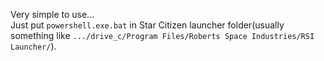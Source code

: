 Very simple to use...<br>
Just put `powershell.exe.bat` in Star Citizen launcher folder(usually something like `.../drive_c/Program Files/Roberts Space Industries/RSI Launcher/`).
